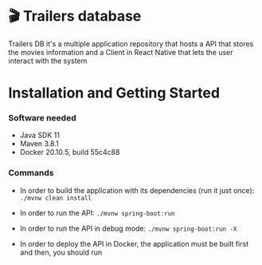 # 🎬 Trailers database

Trailers DB it's a multiple application repository that hosts a API that stores the movies information and a Client in React Native that lets the user interact with the system

# Installation and Getting Started

### Software needed
- Java SDK 11
- Maven 3.8.1
- Docker 20.10.5, build 55c4c88

### Commands

- In order to build the application with its dependencies (run it just once): `./mvnw clean install`
- In order to run the API: `./mvnw spring-boot:run`
- In order to run the API in debug mode: `./mvnw spring-boot:run -X`

- In order to deploy the API in Docker, the application must be built first and then, you should run 


